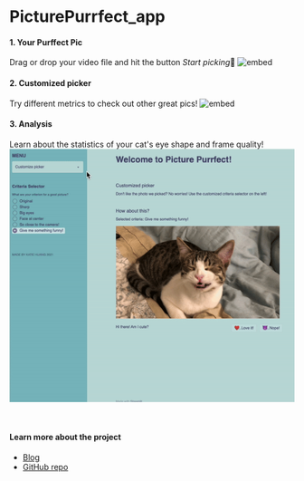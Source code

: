 # PicturePurrfect_app

#### 1. Your Purffect Pic
Drag or drop your video file and hit the button *Start picking*:paw_prints:
![embed](https://github.com/katiehuang1221/PicturePurrfect_app/blob/main/img/app_demo_1.gif)


#### 2. Customized picker
Try different metrics to check out other great pics!
![embed](https://github.com/katiehuang1221/PicturePurrfect_app/blob/main/img/app_demo_2.gif)


#### 3. Analysis
Learn about the statistics of your cat's eye shape and frame quality!
![embed](https://github.com/katiehuang1221/PicturePurrfect_app/blob/main/img/app_demo_3.gif)



</br>

#### Learn more about the project
* [Blog](https://katiehuang1221.medium.com/picture-purrfect-bbcb5c3e42df)
* [GitHub repo](https://github.com/katiehuang1221/onl_ds5_project_5)
